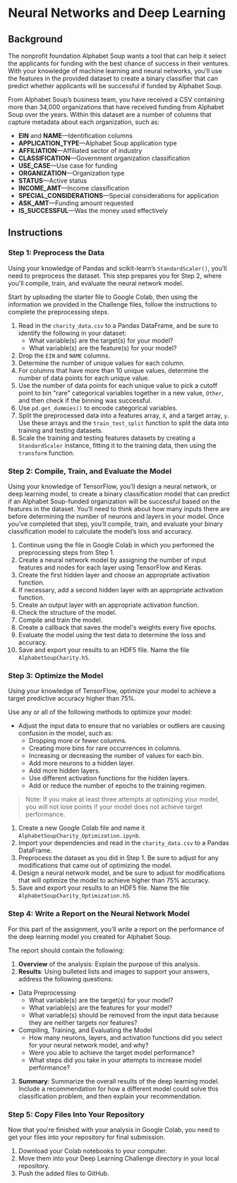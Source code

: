 # Neural Networks and Deep Learning 
## Background
The nonprofit foundation Alphabet Soup wants a tool that can help it select the applicants for funding with the best chance of success in their ventures. With your knowledge of machine learning and neural networks, you’ll use the features in the provided dataset to create a binary classifier that can predict whether applicants will be successful if funded by Alphabet Soup.

From Alphabet Soup’s business team, you have received a CSV containing more than 34,000 organizations that have received funding from Alphabet Soup over the years. Within this dataset are a number of columns that capture metadata about each organization, such as:
* **EIN** and **NAME**—Identification columns
* **APPLICATION_TYPE**—Alphabet Soup application type
* **AFFILIATION**—Affiliated sector of industry
* **CLASSIFICATION**—Government organization classification
* **USE_CASE**—Use case for funding
* **ORGANIZATION**—Organization type
* **STATUS**—Active status
* **INCOME_AMT**—Income classification
* **SPECIAL_CONSIDERATIONS**—Special considerations for application
* **ASK_AMT**—Funding amount requested
* **IS_SUCCESSFUL**—Was the money used effectively


## Instructions
### Step 1: Preprocess the Data
Using your knowledge of Pandas and scikit-learn’s `StandardScaler()`, you’ll need to preprocess the dataset. This step prepares you for Step 2, where you'll compile, train, and evaluate the neural network model.

Start by uploading the starter file to Google Colab, then using the information we provided in the Challenge files, follow the instructions to complete the preprocessing steps.

1. Read in the `charity_data.csv` to a Pandas DataFrame, and be sure to identify the following in your dataset:
   * What variable(s) are the target(s) for your model?
   * What variable(s) are the feature(s) for your model?
2. Drop the `EIN` and `NAME` columns. 
3. Determine the number of unique values for each column. 
4. For columns that have more than 10 unique values, determine the number of data points for each unique value. 
5. Use the number of data points for each unique value to pick a cutoff point to bin "rare" categorical variables together in a new value, `Other`, and then check if the binning was successful. 
6. Use `pd.get_dummies()` to encode categorical variables. 
7. Split the preprocessed data into a features array, `X`, and a target array, `y`. Use these arrays and the `train_test_split` function to split the data into training and testing datasets. 
8. Scale the training and testing features datasets by creating a `StandardScaler` instance, fitting it to the training data, then using the `transform` function.

### Step 2: Compile, Train, and Evaluate the Model
Using your knowledge of TensorFlow, you’ll design a neural network, or deep learning model, to create a binary classification model that can predict if an Alphabet Soup-funded organization will be successful based on the features in the dataset. You’ll need to think about how many inputs there are before determining the number of neurons and layers in your model. Once you’ve completed that step, you’ll compile, train, and evaluate your binary classification model to calculate the model’s loss and accuracy.

1. Continue using the file in Google Colab in which you performed the preprocessing steps from Step 1. 
2. Create a neural network model by assigning the number of input features and nodes for each layer using TensorFlow and Keras. 
3. Create the first hidden layer and choose an appropriate activation function. 
4. If necessary, add a second hidden layer with an appropriate activation function. 
5. Create an output layer with an appropriate activation function. 
6. Check the structure of the model. 
7. Compile and train the model. 
8. Create a callback that saves the model's weights every five epochs. 
9. Evaluate the model using the test data to determine the loss and accuracy. 
10. Save and export your results to an HDF5 file. Name the file `AlphabetSoupCharity.h5`.

### Step 3: Optimize the Model
Using your knowledge of TensorFlow, optimize your model to achieve a target predictive accuracy higher than 75%.

Use any or all of the following methods to optimize your model:

* Adjust the input data to ensure that no variables or outliers are causing confusion in the model, such as:
  * Dropping more or fewer columns. 
  * Creating more bins for rare occurrences in columns. 
  * Increasing or decreasing the number of values for each bin. 
  * Add more neurons to a hidden layer. 
  * Add more hidden layers. 
  * Use different activation functions for the hidden layers. 
  * Add or reduce the number of epochs to the training regimen.
  
> Note: If you make at least three attempts at optimizing your model, you will not lose points if your model does not achieve target performance.

1. Create a new Google Colab file and name it `AlphabetSoupCharity_Optimization.ipynb`. 
2. Import your dependencies and read in the `charity_data.csv` to a Pandas DataFrame. 
3. Preprocess the dataset as you did in Step 1. Be sure to adjust for any modifications that came out of optimizing the model. 
4. Design a neural network model, and be sure to adjust for modifications that will optimize the model to achieve higher than 75% accuracy. 
5. Save and export your results to an HDF5 file. Name the file `AlphabetSoupCharity_Optimization.h5`.

### Step 4: Write a Report on the Neural Network Model
For this part of the assignment, you’ll write a report on the performance of the deep learning model you created for Alphabet Soup.

The report should contain the following:
1. **Overview** of the analysis: Explain the purpose of this analysis.
2. **Results**: Using bulleted lists and images to support your answers, address the following questions:
* Data Preprocessing 
  * What variable(s) are the target(s) for your model? 
  * What variable(s) are the features for your model? 
  * What variable(s) should be removed from the input data because they are neither targets nor features? 
* Compiling, Training, and Evaluating the Model 
  * How many neurons, layers, and activation functions did you select for your neural network model, and why? 
  * Were you able to achieve the target model performance? 
  * What steps did you take in your attempts to increase model performance?
  
3. **Summary**: Summarize the overall results of the deep learning model. Include a recommendation for how a different model could solve this classification problem, and then explain your recommendation.
  
### Step 5: Copy Files Into Your Repository
  Now that you're finished with your analysis in Google Colab, you need to get your files into your repository for final submission.
1. Download your Colab notebooks to your computer. 
2. Move them into your Deep Learning Challenge directory in your local repository. 
3. Push the added files to GitHub.
